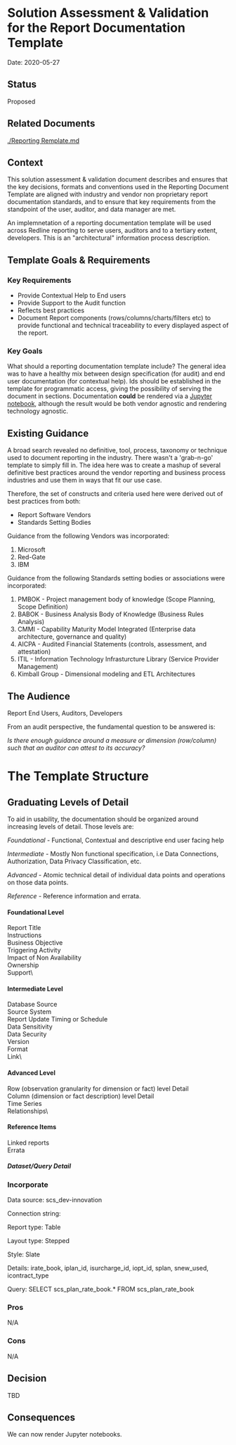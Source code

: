 # Solution Assessment & Validation for the Report Documentation Template

Date: 2020-05-27

## Status

Proposed

## Related Documents

[./Reporting Remplate.md](./Reporting_Template.md)

## Context

This solution assessment & validation document describes and ensures that the key decisions, formats and conventions used in the Reporting Document Template are aligned with industry and vendor non proprietary report documentation standards, and to ensure that key requirements from the standpoint of the user, auditor, and data manager are met.

An implemnetation of a reporting documentation template will be used across Redline reporting to serve users, auditors and to a tertiary extent, developers. This is an "architectural" information process description.

## Template Goals & Requirements

### Key Requirements

- Provide Contextual Help to End users
- Provide Support to the Audit function
- Reflects best practices
- Document Report components (rows/columns/charts/filters etc) to provide functional and technical traceability to every displayed aspect of the report.

### Key Goals

What should a reporting documentation template include? The general idea was to have a healthy mix between design specification (for audit) and end user documentation (for contextual help). Ids should be established in the template for programmatic access, giving the possibility of serving the document in sections. Documentation **could** be rendered via a [Jupyter notebook](http://jupyter.org), although the result would be both vendor agnostic and rendering technology agnostic.

## Existing Guidance

A broad search revealed no definitive, tool, process, taxonomy or technique used to document reporting in the industry. There wasn't a 'grab-n-go' template to simply fill in. The idea here was to create a mashup of several definitive best practices around the vendor reporting and business process industries and use them in ways that fit our use case.

Therefore, the set of constructs and criteria used here were derived out of best practices from both:

- Report Software Vendors
- Standards Setting Bodies

Guidance from the following Vendors was incorporated:

1. Microsoft
1. Red-Gate
1. IBM

Guidance from the following Standards setting bodies or associations were incorporated:

1. PMBOK - Project management body of knowledge (Scope Planning, Scope Definition)
1. BABOK - Business Analysis Body of Knowledge (Business Rules Analysis)
1. CMMI - Capability Maturity Model Integrated (Enterprise data architecture, governance and quality)
1. AICPA - Audited Financial Statements (controls, assessment, and attestation)
1. ITIL - Information Technology Infrasturcture Library (Service Provider Management)
1. Kimball Group - Dimensional modeling and ETL Architectures

## The Audience

Report End Users, Auditors, Developers

From an audit perspective, the fundamental question to be answered is:

_Is there enough guidance around a measure or dimension (row/column) such that an auditor can attest to its accuracy?_

# The Template Structure

## Graduating Levels of Detail

To aid in usability, the documentation should be organized around increasing levels of detail. Those levels are:

_Foundational_ - Functional, Contextual and descriptive end user facing help

_Intermediate_ - Mostly Non functional specification, i.e Data Connections, Authorization, Data Privacy Classification, etc.

_Advanced_ - Atomic technical detail of individual data points and operations on those data points.

_Reference_ - Reference information and errata.

#### Foundational Level

Report Title \
Instructions\
Business Objective \
Triggering Activity \
Impact of Non Availability\
Ownership\
Support\

#### Intermediate Level

Database Source\
Source System\
Report Update Timing or Schedule \
Data Sensitivity\
Data Security\
Version\
Format\
Link\

#### Advanced Level

Row (observation granularity for dimension or fact) level Detail\
Column (dimension or fact description) level Detail\
Time Series\
Relationships\

#### Reference Items

Linked reports\
Errata

##### Dataset/Query Detail

### Incorporate

Data source: scs_dev-innovation

Connection string:

Report type: Table

Layout type: Stepped

Style: Slate

Details: irate_book, iplan_id, isurcharge_id, iopt_id, splan, snew_used, icontract_type

Query: SELECT scs_plan_rate_book.\*
FROM scs_plan_rate_book

### Pros

N/A

### Cons

N/A

## Decision

TBD

## Consequences

We can now render Jupyter notebooks.
